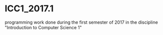# ICC1_2017.1
 programming work done during the first semester of 2017 in the discipline "Introduction to Computer Science 1"
